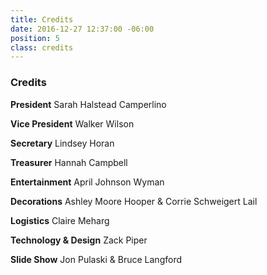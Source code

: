 ```yaml
---
title: Credits
date: 2016-12-27 12:37:00 -06:00
position: 5
class: credits
---
```


### Credits

**President**
Sarah Halstead Camperlino

**Vice President**
Walker Wilson

**Secretary**
Lindsey Horan

**Treasurer**
Hannah Campbell

**Entertainment**
April Johnson Wyman

**Decorations**
Ashley Moore Hooper & Corrie Schweigert Lail

**Logistics**
Claire Meharg

**Technology & Design**
Zack Piper

**Slide Show**
Jon Pulaski & Bruce Langford 
